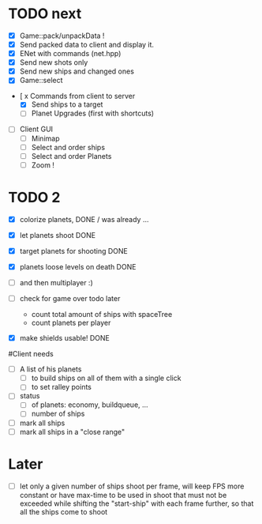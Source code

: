 # TODO next
- [x] Game::pack/unpackData !
- [x] Send packed data to client and display it. 
- [x] ENet with commands (net.hpp)
- [x] Send new shots only
- [x] Send new ships and changed ones
- [x] Game::select
- [ x Commands from client to server
  - [x] Send ships to a target
  - [ ] Planet Upgrades (first with shortcuts)
- [ ] Client GUI
  - [ ] Minimap
  - [ ] Select and order ships
  - [ ] Select and order Planets
  - [ ] Zoom ! 

# TODO 2
- [x] colorize planets,             DONE / was already ...
- [x] let planets shoot             DONE
- [x] target planets for shooting   DONE
- [x] planets loose levels on death DONE
- [ ] and then multiplayer :)      
- [ ] check for game over                 todo later
  - count total amount of ships with spaceTree
  - count planets per player
- [x] make shields usable!          DONE


#Client needs
- [ ] A list of his planets 
  - [ ] to build ships on all of them with a single click
  - [ ] to set ralley points
- [ ] status 
  - [ ] of planets: economy, buildqueue, ...
  - [ ] number of ships
- [ ] mark all ships 
- [ ] mark all ships in a "close range"

# Later
- [ ] let only a given number of ships shoot per frame, will keep FPS more constant or have max-time to be used in shoot that must not be exceeded while shifting the "start-ship" with each frame further, so that all the ships come to shoot